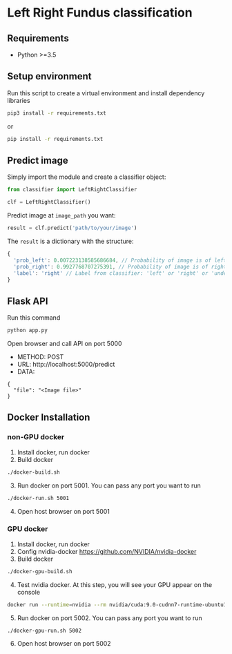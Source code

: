 # Left Right Fundus classification

## Requirements
- Python >=3.5

## Setup environment
Run this script to create a virtual environment and install dependency libraries

```bash
pip3 install -r requirements.txt
```
or
```bash
pip install -r requirements.txt
```

## Predict image
Simply import the module and create a classifier object:
```python
from classifier import LeftRightClassifier

clf = LeftRightClassifier()
```
Predict image at `image_path` you want:
```python
result = clf.predict('path/to/your/image')
```
The `result` is a dictionary with the structure:
```javascript
{
  'prob_left': 0.007223138585686684, // Probability of image is of left eye
  'prob_right': 0.9927768707275391, // Probability of image is of right eye
  'label': 'right' // Label from classifier: 'left' or 'right' or 'undetermined'
}
```

## Flask API
Run this command
```bash
python app.py
```
Open browser and call API on port 5000
- METHOD: POST
- URL: http://localhost:5000/predict
- DATA:
```
{
  "file": "<Image file>"
}
```

## Docker Installation

### non-GPU docker
1. Install docker, run docker
2. Build docker
```bash
./docker-build.sh
```
3. Run docker on port 5001. You can pass any port you want to run
```bash
./docker-run.sh 5001
```
4. Open host browser on port 5001

### GPU docker
1. Install docker, run docker
2. Config nvidia-docker https://github.com/NVIDIA/nvidia-docker
3. Build docker
```bash
./docker-gpu-build.sh
```
4. Test nvidia docker. At this step, you will see your GPU appear on the console
```bash
docker run --runtime=nvidia --rm nvidia/cuda:9.0-cudnn7-runtime-ubuntu16.04 nvidia-smi
```
5. Run docker on port 5002. You can pass any port you want to run
```bash
./docker-gpu-run.sh 5002
```
6. Open host browser on port 5002
